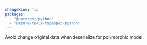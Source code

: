 ```yaml
---
changeKind: fix
packages:
  - "@autorest/python"
  - "@azure-tools/typespec-python"
---
```


Avoid change original data when deserialize for polymorphic model